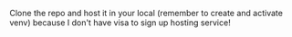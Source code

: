 Clone the repo and host it in your local (remember to create and activate venv) because I don't have visa to sign up hosting service! 
